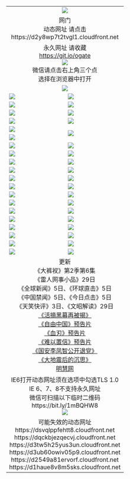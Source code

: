 ﻿<table>
  <tr></tr>
  <tr><td colspan=2 align=center><img src="https://cloud.githubusercontent.com/assets/11880933/13434984/f430fae2-e012-11e5-814f-c2df1e82b247.jpg" /></td></tr>
  <tr><td colspan=2 align=center>网门<br>动态网址 请点击
<br>https://d2y8wp7t2tvgl1.cloudfront.net
    </td>
  </tr>
  <tr>
    <td colspan=2 align=center>永久网址 请收藏<br/><a href="https://git.io/ogate" target="_blank">https://git.io/ogate</a><br/><a href="https://d2y8wp7t2tvgl1.cloudfront.net/Up/0WMGDL2.png" target="_blank"><img src="https://d2y8wp7t2tvgl1.cloudfront.net/Up/0WMGD2.png"/></a>
    <br>微信请点击右上角三个点<br>选择在浏览器中打开<br></td>
  </tr>
  <tr>
    <td colspan=2 align=center><a href="https://d2y8wp7t2tvgl1.cloudfront.net/ogUP.aspx?name=0oGate.apk" target="_blank"><img src="https://d2y8wp7t2tvgl1.cloudfront.net/Up/0WMAZ.jpg" /></a></td>
  </tr>
  <tr>
    <td><a href="https://d2y8wp7t2tvgl1.cloudfront.net/ogNice.aspx" target="_blank"><img src="https://d2y8wp7t2tvgl1.cloudfront.net/Up/0WCYY.jpg" /></a></td>
    <td><a href="https://d2y8wp7t2tvgl1.cloudfront.net/onCO.aspx?ob=600%E4%BA%8B%E7%89%A9&op=%E5%A2%9E%E5%88%A0%E6%94%B9&args=WH1~%23%E7%B1%BB%E5%9E%8B6%E6%96%B0%E9%97%BB%7c%23%E7%B1%BB%E5%9E%8B6%E8%AF%84%E8%AE%BA&mode=" target="_blank"><img src="https://d2y8wp7t2tvgl1.cloudfront.net/Up/0WZTT.jpg" /></a></td> 
  </tr>
  <tr>
    <td><a href="https://d2y8wp7t2tvgl1.cloudfront.net/ogDY.aspx" target="_blank"><img src="https://d2y8wp7t2tvgl1.cloudfront.net/Up/0FK.jpg" /></a></td>
    <td><a href="https://d2y8wp7t2tvgl1.cloudfront.net/ogST.aspx" target="_blank"><img src="https://d2y8wp7t2tvgl1.cloudfront.net/Up/0ST.jpg" /></a></td> 
  </tr>
  <tr>
    <!--td rowspan=2><a href="https://d2y8wp7t2tvgl1.cloudfront.net/ogUP.aspx?name=WJ.mp4&count=T:1,480P:1" target="_blank"><img src="https://d2y8wp7t2tvgl1.cloudfront.net/Up/WJ.jpg" /></a></td-->
    <td><a href="https://d2y8wp7t2tvgl1.cloudfront.net/ogUP.aspx?name=11DKC.mp4&count=T:2,2:6,1:16" target="_blank"><img src="https://d2y8wp7t2tvgl1.cloudfront.net/Up/11DKC.jpg" /></a></td> 
    <td><div><a href="https://d2y8wp7t2tvgl1.cloudfront.net/ogUP.aspx?name=LRWS.mp4&count=7B:8,6B:44,5A:10,5B:35,4A:14,4B:19,3A:10,3B:26,2A:16,2B:21,1A:23,1B:29&current=7B:8" target="_blank"><img src="https://d2y8wp7t2tvgl1.cloudfront.net/Up/LRWS.jpg" /></a></td>
   </tr>
  <tr>
    <td><a href="https://d2y8wp7t2tvgl1.cloudfront.net/ogUP.aspx?name=LRSH.mp4&count=W:13,2:10" target="_blank"><img src="https://d2y8wp7t2tvgl1.cloudfront.net/Up/LRSH.jpg" /></a></td>
    <td><a href="https://d2y8wp7t2tvgl1.cloudfront.net/ogNiceVedio.aspx" target="_blank"><img src="https://d2y8wp7t2tvgl1.cloudfront.net/Up/TGKDY.jpg" /></a></td>
  </tr>
  <tr>
    <td><a href="https://d2y8wp7t2tvgl1.cloudfront.net/ogUP.aspx?name=JQR.mp4&count=2" target="_blank"><img src="https://d2y8wp7t2tvgl1.cloudfront.net/Up/JQR.jpg" /></a></td>   
    <td rowspan=2><a href="https://d2y8wp7t2tvgl1.cloudfront.net/ogUP.aspx?name=JP.mp4&count=9" target="_blank"><img src="https://d2y8wp7t2tvgl1.cloudfront.net/Up/JP.jpg" /></td>
  </tr>
  <tr>
    <td><a href="https://d2y8wp7t2tvgl1.cloudfront.net/ogUP.aspx?name=WH.mp4" target="_blank"><img src="https://d2y8wp7t2tvgl1.cloudfront.net/Up/WH.jpg" /></a></td>
  </tr>
  <tr>
    <td><a href="https://d2y8wp7t2tvgl1.cloudfront.net/ogUP.aspx?name=SSZJ.mp4&count=SP:6,480P:9" target="_blank"><img src="https://d2y8wp7t2tvgl1.cloudfront.net/Up/SSZJ.jpg" /></a></td>
    <td><a href="https://d2y8wp7t2tvgl1.cloudfront.net/ogUP.aspx?name=ZY.mp4&count=2015:16" target="_blank"><img src="https://d2y8wp7t2tvgl1.cloudfront.net/Up/ZY.jpg" /></a</td>
  </tr>
  <tr>
    <td><a href="https://d2y8wp7t2tvgl1.cloudfront.net/ogUP.aspx?name=XTFY.mp4&count=B:2,A:24" target="_blank"><img src="https://d2y8wp7t2tvgl1.cloudfront.net/Up/XTFY.jpg" /></a></td>
    <td><a href="https://d2y8wp7t2tvgl1.cloudfront.net/ogUP.aspx?name=1XQK.mp4&count=13" target="_blank"><img src="https://d2y8wp7t2tvgl1.cloudfront.net/Up/1XQK.jpg" /></a</td>
  </tr>
  <tr>
    <td><a href="https://d2y8wp7t2tvgl1.cloudfront.net/ogUP.aspx?name=1LYF.mp4&count=2" target="_blank"><img src="https://d2y8wp7t2tvgl1.cloudfront.net/Up/1LYF0.jpg" /></a></td>
    <td><a href="https://d2y8wp7t2tvgl1.cloudfront.net/ogUP.aspx?name=1ZGC.mp4&count=6" target="_blank"><img src="https://d2y8wp7t2tvgl1.cloudfront.net/Up/1ZGC0.jpg" /></a></td>
  </tr>
  <tr>
    <td><a href="https://d2y8wp7t2tvgl1.cloudfront.net/ogUP.aspx?name=1ZKM.mp4&count=3&current=3" target="_blank"><img src="https://d2y8wp7t2tvgl1.cloudfront.net/Up/1ZKM0.jpg" /></a></td>  
    <td><a href="https://d2y8wp7t2tvgl1.cloudfront.net/ogUP.aspx?name=1WWY.mp4&count=6&current=6" target="_blank"><img src="https://d2y8wp7t2tvgl1.cloudfront.net/Up/1WWY0.jpg" /></a></td>
  </tr>
  <tr>
    <td><a href="https://d2y8wp7t2tvgl1.cloudfront.net/ogUP.aspx?name=10JGY.mp4&count=3" target="_blank"><img src="https://d2y8wp7t2tvgl1.cloudfront.net/Up/10JGY0.jpg" /></a></td>
    <td><a href="https://d2y8wp7t2tvgl1.cloudfront.net/ogUP.aspx?name=10CYS.mp4&count=2" target="_blank"><img src="https://d2y8wp7t2tvgl1.cloudfront.net/Up/10CYS0.jpg" /></a></td>
  </tr>
  <tr>
    <td><a href="https://d2y8wp7t2tvgl1.cloudfront.net/ogUP.aspx?name=4SQQ.mp4&count=201603:5,201602:20,201601:21&current=201603:5" target="_blank"><img src="https://d2y8wp7t2tvgl1.cloudfront.net/Up/4SQQ0.jpg"/></a></td>
    <td><a href="https://d2y8wp7t2tvgl1.cloudfront.net/ogUP.aspx?name=4SHQ.mp4&count=201603:5,201602:27,201601:28&current=201603:5" target="_blank"><img src="https://d2y8wp7t2tvgl1.cloudfront.net/Up/4SHQ0.jpg"/></a></td>
  </tr>
  <tr>
    <td><a href="https://d2y8wp7t2tvgl1.cloudfront.net/ogUP.aspx?name=4SZG.mp4&count=201603:5,201602:21,201601:23&current=201603:5" target="_blank"><img src="https://d2y8wp7t2tvgl1.cloudfront.net/Up/4SZG0.jpg"/></a></td>
    <td><a href="https://d2y8wp7t2tvgl1.cloudfront.net/ogUP.aspx?name=4SDJ.mp4&count=201603A:5,201603B:4,201602A:24,201602B:7,201601A:48,201601B:6&current=201603A:5" target="_blank"><img src="https://d2y8wp7t2tvgl1.cloudfront.net/Up/4SDJ0.jpg"/></a></td>
  </tr>
  <tr>
    <td><a href="https://d2y8wp7t2tvgl1.cloudfront.net/ogUP.aspx?name=4CTX.mp4&count=201603:1,201602:3,201601:4&current=201603:1" target="_blank"><img src="https://d2y8wp7t2tvgl1.cloudfront.net/Up/4CTX0.jpg"/></a></td>
    <td><a href="https://d2y8wp7t2tvgl1.cloudfront.net/ogUP.aspx?name=4CWZ.mp4&count=201602:4,201601:4&current=201602:4" target="_blank"><img src="https://d2y8wp7t2tvgl1.cloudfront.net/Up/4CWZ0.jpg"/></a></td>
  </tr>
  <tr>
    <td><a href="https://d2y8wp7t2tvgl1.cloudfront.net/onUP.aspx?name=https://d2t6x1lwzcff38.cloudfront.net/" target="_blank"><img src="https://d2y8wp7t2tvgl1.cloudfront.net/Up/0DTW.jpg"/></a></td>
    <td><a href="https://d2y8wp7t2tvgl1.cloudfront.net/onUP.aspx?name=https://d240ns8up8earz.cloudfront.net/acenter/" target="_blank"><img src="https://d2y8wp7t2tvgl1.cloudfront.net/Up/0TDW.jpg" /></a></td>
  </tr>
  <tr>
    <td><a href="https://d2y8wp7t2tvgl1.cloudfront.net/onUP.aspx?name=https://d4508d6vomz2p.cloudfront.net/gb/nsc413.htm" target="_blank"><img src="https://d2y8wp7t2tvgl1.cloudfront.net/Up/0DJY.jpg" /></a></td>
    <td><a href="https://d2y8wp7t2tvgl1.cloudfront.net/onUP.aspx?name=https://d3bxwq7vzudb5l.cloudfront.net/xtr/gb/prog204.html" target="_blank"><img src="https://d2y8wp7t2tvgl1.cloudfront.net/Up/0XTR.jpg" /></a></td>
  </tr>
  <tr>
    <td><a href="https://d2y8wp7t2tvgl1.cloudfront.net/onUP.aspx?name=https://d3aj00iefsmfgc.cloudfront.net/" target="_blank"><img src="https://d2y8wp7t2tvgl1.cloudfront.net/Up/0MHW.jpg" /></a></td>
    <td><a href="https://d2y8wp7t2tvgl1.cloudfront.net/onUP.aspx?name=https://d1lcj91uv80klr.cloudfront.net/" target="_blank"><img src="https://d2y8wp7t2tvgl1.cloudfront.net/Up/0ZJW.jpg" /></a></td>
  </tr>
  <tr>
    <td><a href="https://d2y8wp7t2tvgl1.cloudfront.net/ogUP.aspx?name=0FG.zip" target="_blank"><img src="https://d2y8wp7t2tvgl1.cloudfront.net/Up/0FG.jpg" /></a></td>
    <td><a href="https://d2y8wp7t2tvgl1.cloudfront.net/ogUP.aspx?name=0FGA.apk" target="_blank"><img src="https://d2y8wp7t2tvgl1.cloudfront.net/Up/0FGA.jpg" /></a></td>
  </tr>
  <tr>
    <td><a href="https://d2y8wp7t2tvgl1.cloudfront.net/ogUP.aspx?name=0U.zip" target="_blank"><img src="https://d2y8wp7t2tvgl1.cloudfront.net/Up/0U.jpg" /></a></td>
    <td><a href="https://d2y8wp7t2tvgl1.cloudfront.net/ogUP.aspx?name=0UA.apk" target="_blank"><img src="https://d2y8wp7t2tvgl1.cloudfront.net/Up/0UA.jpg" /></a></td>
  </tr>
  <tr>
    <td><a href="https://d2y8wp7t2tvgl1.cloudfront.net/ogUP.aspx?name=0iPPOTV.zip" target="_blank"><img src="https://d2y8wp7t2tvgl1.cloudfront.net/Up/0iPPOTV.jpg" /></a></td>
    <td><a href="https://d2y8wp7t2tvgl1.cloudfront.net/ogUP.aspx?name=0iNTD.apk" target="_blank"><img src="https://d2y8wp7t2tvgl1.cloudfront.net/Up/0iNTD.jpg" /></a></td>
  </tr>
  <tr>
    <td colspan=2 align=center>更新<br>
      《大裤衩》第2季第6集<br>
      《雷人网事小品》29日<br>
      《全球新闻》5日、《环球直击》5日<br>
      《中国禁闻》5日、《今日点击》5日<br>
      《天笑快评》3日、《文昭解读》29日<br>
      <a href="https://d2y8wp7t2tvgl1.cloudfront.net/ogUP.aspx?name=SSZJ480P9.mp4" target="_blank">《活摘黑幕再被揭》</a><br>
      <a href="https://d2y8wp7t2tvgl1.cloudfront.net/ogUP.aspx?name=11ZYZG0.mp4" target="_blank">《自由中国》预告片</a><br>
      <a href="https://d2y8wp7t2tvgl1.cloudfront.net/ogUP.aspx?name=11XR.mp4" target="_blank">《血刃》预告片</a><br>
      <a href="https://d2y8wp7t2tvgl1.cloudfront.net/ogUP.aspx?name=11NYZX.mp4&count=2" target="_blank">《难以置信》预告片</a><br>
      <a href="https://d2y8wp7t2tvgl1.cloudfront.net/ogUP.aspx?name=4LFZ.mp4" target="_blank">《国安李凤智公开退党》</a><br>
      <a href="https://d2y8wp7t2tvgl1.cloudfront.net/ogUP.aspx?name=4DDZHDCS.mp4" target="_blank">《大地震后的沉思》</a><br>
      <a href="https://d2y8wp7t2tvgl1.cloudfront.net/onUP.aspx?name=https://www.minghui.org/" target="_blank">明慧网</a></td>
    </td>
  </tr>
  <tr>
    <td colspan=2 align=center>IE6打开动态网址须在选项中勾选TLS 1.0<br/>IE 6、7、8不支持永久网址<br/>
      微信可扫描以下临时二维码<br/>https://bit.ly/1mBQHW8<br/><a href="https://d2y8wp7t2tvgl1.cloudfront.net/Up/0WMGDL3.png" target="_blank"><img src="https://d2y8wp7t2tvgl1.cloudfront.net/Up/0WMGD3.png"/></a><br>
  </tr>
  <tr>
    <td colspan=2 align=center>可能失效的动态网址
<br>https://dsvqlppfehtt8.cloudfront.net
<br>https://dqckbjezqecvj.cloudfront.net
<br>https://d3tw5h25yus3un.cloudfront.net
<br>https://d3ub60owiv05p9.cloudfront.net
<br>https://d2549a81ervorf.cloudfront.net
<br>https://d1haue8v8m5sks.cloudfront.net
    </td>
  </tr>
</table>
